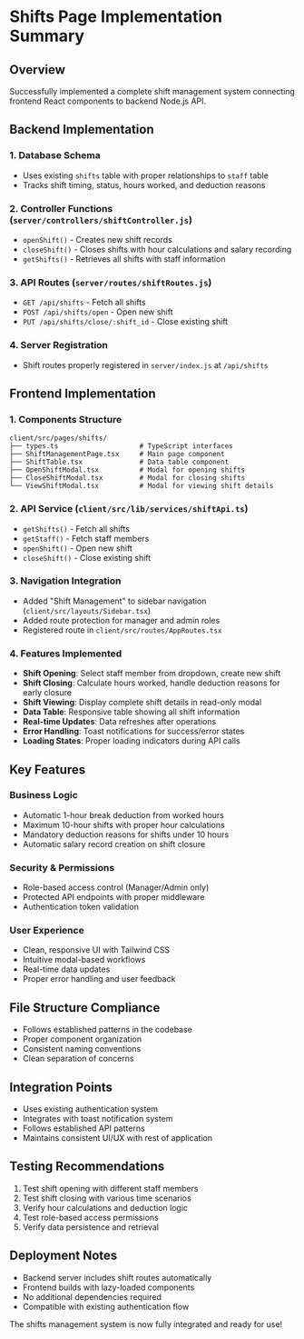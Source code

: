 # Shifts Page Implementation Summary

## Overview

Successfully implemented a complete shift management system connecting frontend React components to backend Node.js API.

## Backend Implementation

### 1. Database Schema

- Uses existing `shifts` table with proper relationships to `staff` table
- Tracks shift timing, status, hours worked, and deduction reasons

### 2. Controller Functions (`server/controllers/shiftController.js`)

- `openShift()` - Creates new shift records
- `closeShift()` - Closes shifts with hour calculations and salary recording
- `getShifts()` - Retrieves all shifts with staff information

### 3. API Routes (`server/routes/shiftRoutes.js`)

- `GET /api/shifts` - Fetch all shifts
- `POST /api/shifts/open` - Open new shift
- `PUT /api/shifts/close/:shift_id` - Close existing shift

### 4. Server Registration

- Shift routes properly registered in `server/index.js` at `/api/shifts`

## Frontend Implementation

### 1. Components Structure

```
client/src/pages/shifts/
├── types.ts                    # TypeScript interfaces
├── ShiftManagementPage.tsx     # Main page component
├── ShiftTable.tsx              # Data table component
├── OpenShiftModal.tsx          # Modal for opening shifts
├── CloseShiftModal.tsx         # Modal for closing shifts
└── ViewShiftModal.tsx          # Modal for viewing shift details
```

### 2. API Service (`client/src/lib/services/shiftApi.ts`)

- `getShifts()` - Fetch all shifts
- `getStaff()` - Fetch staff members
- `openShift()` - Open new shift
- `closeShift()` - Close existing shift

### 3. Navigation Integration

- Added "Shift Management" to sidebar navigation (`client/src/layouts/Sidebar.tsx`)
- Added route protection for manager and admin roles
- Registered route in `client/src/routes/AppRoutes.tsx`

### 4. Features Implemented

- **Shift Opening**: Select staff member from dropdown, create new shift
- **Shift Closing**: Calculate hours worked, handle deduction reasons for early closure
- **Shift Viewing**: Display complete shift details in read-only modal
- **Data Table**: Responsive table showing all shift information
- **Real-time Updates**: Data refreshes after operations
- **Error Handling**: Toast notifications for success/error states
- **Loading States**: Proper loading indicators during API calls

## Key Features

### Business Logic

- Automatic 1-hour break deduction from worked hours
- Maximum 10-hour shifts with proper hour calculations
- Mandatory deduction reasons for shifts under 10 hours
- Automatic salary record creation on shift closure

### Security & Permissions

- Role-based access control (Manager/Admin only)
- Protected API endpoints with proper middleware
- Authentication token validation

### User Experience

- Clean, responsive UI with Tailwind CSS
- Intuitive modal-based workflows
- Real-time data updates
- Proper error handling and user feedback

## File Structure Compliance

- Follows established patterns in the codebase
- Proper component organization
- Consistent naming conventions
- Clean separation of concerns

## Integration Points

- Uses existing authentication system
- Integrates with toast notification system
- Follows established API patterns
- Maintains consistent UI/UX with rest of application

## Testing Recommendations

1. Test shift opening with different staff members
2. Test shift closing with various time scenarios
3. Verify hour calculations and deduction logic
4. Test role-based access permissions
5. Verify data persistence and retrieval

## Deployment Notes

- Backend server includes shift routes automatically
- Frontend builds with lazy-loaded components
- No additional dependencies required
- Compatible with existing authentication flow

The shifts management system is now fully integrated and ready for use!
